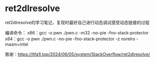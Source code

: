 # ret2dlresolve
ret2dlresolve的学习笔记，复现时最好自己进行动态调试感受动态链接的过程

编译命令：
x86：gcc -o pwn ./pwn.c -m32 -no-pie -fno-stack-protector
x64：gcc -o pwn ./pwn.c -no-pie -fno-stack-protector -z norelro -masm=intel

致谢：https://ltfa1l.top/2024/06/05/system/StackOverflow/ret2dlresolve/
